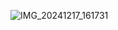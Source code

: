 ![IMG_20241217_161731](https://github.com/user-attachments/assets/d140db37-0cf1-463b-a2bd-6ca15a3e888e)
